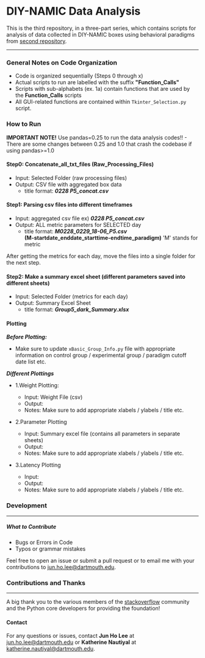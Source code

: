
# DIY-NAMIC Data Analysis


This is the third repository, in a three-part series, which contains scripts for analysis of data collected in DIY-NAMIC boxes using behavioral paradigms from [second repository](https://github.com/jhl0204/DNAMIC-Arduino-Software-Programs).  

___
### General Notes on Code Organization

- Code is organized sequentially (Steps 0 through x)
- Actual scripts to run are labelled with the suffix **"Function_Calls"**
- Scripts with sub-alphabets (ex. 1a) contain functions that are used by the **Function_Calls** scripts
- All GUI-related functions are contained within `Tkinter_Selection.py` script.

### How to Run
**IMPORTANT NOTE!**
Use pandas=0.25 to run the data analysis codes!! - There are some changes between 0.25 and 1.0 that crash the codebase if using pandas>=1.0 


#### Step0: Concatenate_all_txt_files (Raw_Processing_Files)
- Input: Selected Folder (raw processing files)
- Output: CSV file with aggregated box data
    - title format: ***0228 P5_concat.csv***

#### Step1: Parsing csv files into different timeframes
- Input: aggregated csv file ex) ***0228 P5_concat.csv***
- Output: ALL metric parameters for SELECTED day
    - title format: ***M0228_0229_18-06_P5.csv***   
        **(M-startdate_enddate_starttime-endtime_paradigm)** 'M' stands for metric

After getting the metrics for each day, move the files into a single folder for the next step.

#### Step2: Make a summary excel sheet (different parameters saved into different sheets)
- Input: Selected Folder (metrics for each day)
- Output: Summary Excel Sheet
    - title format: ***Group5_dark_Summary.xlsx***




#### Plotting

***Before Plotting:***

- Make sure to update `xBasic_Group_Info.py` file with appropriate information on control group / experimental group / paradigm cutoff date list etc.

***Different Plottings***

- 1.Weight Plotting:
    - Input: Weight File (csv)
    - Output:
    - Notes: Make sure to add appropriate xlabels / ylabels / title etc.

- 2.Parameter Plotting
    - Input: Summary excel file (contains all parameters in separate sheets)
    - Output:
    - Notes: Make sure to add appropriate xlabels / ylabels / title etc.

- 3.Latency Plotting

    - Input:
    - Output:
    - Notes: Make sure to add appropriate xlabels / ylabels / title etc.


### Development
_____

##### What to Contribute

- Bugs or Errors in Code
- Typos or grammar mistakes


Feel free to open an issue or submit a pull request or to email me with your contributions to jun.ho.lee@dartmouth.edu.


### Contributions and Thanks
_____

A big thank you to the various members of the [stackoverflow](https://stackoverflow.com/) community and the Python core developers for providing the foundation!

#### Contact

For any questions or issues, contact **Jun Ho Lee** at jun.ho.lee@dartmouth.edu or **Katherine Nautiyal** at katherine.nautiyal@dartmouth.edu.
